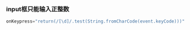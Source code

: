 ### input框只能输入正整数
```javascript 1.8
onKeypress="return(/[\d]/.test(String.fromCharCode(event.keyCode)))"
```
